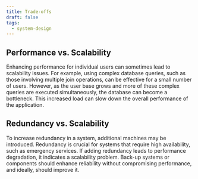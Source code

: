 ```yaml
---
title: Trade-offs
draft: false
tags:
  - system-design
---
```

## Performance vs. Scalability

Enhancing performance for individual users can sometimes lead to scalability issues. For example, using complex database queries, such as those involving multiple join operations, can be effective for a small number of users. However, as the user base grows and more of these complex queries are executed simultaneously, the database can become a bottleneck. This increased load can slow down the overall performance of the application.

## Redundancy vs. Scalability

To increase redundancy in a system, additional machines may be introduced. Redundancy is crucial for systems that require high availability, such as emergency services. If adding redundancy leads to performance degradation, it indicates a scalability problem. Back-up systems or components should enhance reliability without compromising performance, and ideally, should improve it.

